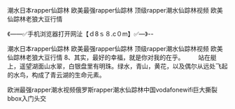 潮水日本rapper仙踪林
欧美最强rapper仙踪林
顶级rapper潮水仙踪林视频
欧美仙踪林老狼大豆行情


《——✅手机浏览器打开网沚【ｄ8ｓ８.c０m】✅—》--

潮水日本rapper仙踪林
欧美最强rapper仙踪林
顶级rapper潮水仙踪林视频
欧美仙踪林老狼大豆行情
	8、其实，最好的幸福，就是你对我的在乎。
　　站在艇上，遥望湖面山水翠，白银盘里有明珠。绿水，青山，黄花，以及偶尔从远处飞起的水鸟，构成了青云湖的生命元素。





欧洲最强rapper潮水视频俄罗斯rapper潮水仙踪林中国vodafonewifi巨大撕裂bbox入门头交
